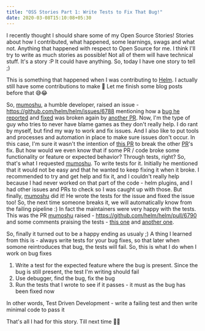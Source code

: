 ```yaml
---
title: "OSS Stories Part 1: Write Tests to Fix That Bug!"
date: 2020-03-08T15:10:08+05:30
---
```


I recently thought I should share some of my Open Source Stories! Stories about how I contributed,
what happened, some learnings, swags and what not. Anything that happened with respect to Open
Source for me. I think I'll try to write as much stories as possible! Not all of them will have
technical stuff. It's a story :P It could have anything. So, today I have one story to tell ;)

This is something that happened when I was contributing to [Helm](https://github.com/helm/helm). I actually 
still have some contributions to make 🙈 Let me finish some blog posts before that 😅😂

So, [mumoshu](https://github.com/mumoshu), a humble developer, raised an issue - 
https://github.com/helm/helm/issues/6788 mentioning how a 
[bug he reported](https://github.com/helm/helm/issues/6384) and
[fixed](https://github.com/helm/helm/pull/6385) was broken again by
[another PR](https://github.com/helm/helm/pull/6341). Now, I'm the type of guy who tries to never have 
blame games as they don't really help. I do rant by myself, but find my way to work and fix issues. And
I also like to put tools and processes and automation in place to make sure issues don't occur. In this 
case, I'm sure it wasn't the intention of [this PR](https://github.com/helm/helm/pull/6341) to break the 
other [PR](https://github.com/helm/helm/pull/6385)'s fix. But how would we even know that if some PR / code 
broke some functionality or feature or expected behavior? Through tests, right? So, that's what I requested
[mumoshu](https://github.com/mumoshu). To write tests for it. Initially he mentioned that it would not be 
easy and that he wanted to keep fixing it when it broke. I recommended to try and get help and fix it, and I
couldn't really help because I had never worked on that part of the code - helm plugins, and I had other
issues and PRs to check so I was caught up with those. But finally, [mumoshu](https://github.com/mumoshu) 
did it! He wrote the tests for the issue and fixed the issue too! So, the next time someone breaks it, we
will automatically know from the failing pipeline :) In fact the maintainers were very happy with the
tests. This was the PR [mumoshu](https://github.com/mumoshu) raised - 
https://github.com/helm/helm/pull/6790 and some comments praising the tests - 
[this one](https://github.com/helm/helm/pull/6790#pullrequestreview-308004834) and
[another one](https://github.com/helm/helm/pull/6790#pullrequestreview-308052291).

So, finally it turned out to be a happy ending as usualy ;) A thing I learned from this is - always write
tests for your bug fixes, so that later when somone reintroduces that bug, the tests will fail. So, this is
what I do when I work on bug fixes

1. Write a test for the expected feature where the bug is present. Since the bug is still present, the test
I'm writing should fail
2. Use debugger, find the bug, fix the bug
3. Run the tests that I wrote to see if it passes - it must as the bug has been fixed now

In other words, Test Driven Development - write a failing test and then write minimal code to pass it

That's all I had for this story. Till next time 👋😄
